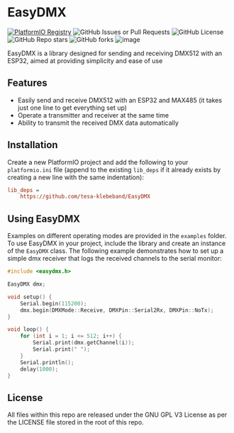 # EasyDMX
[![PlatformIO Registry](https://badges.registry.platformio.org/packages/tesa-klebeband/library/EasyDMX.svg)](https://registry.platformio.org/libraries/tesa-klebeband/EasyDMX)
![GitHub Issues or Pull Requests](https://img.shields.io/github/issues/tesa-klebeband/EasyDMX)
![GitHub License](https://img.shields.io/github/license/tesa-klebeband/EasyDMX)
![GitHub Repo stars](https://img.shields.io/github/stars/tesa-klebeband/EasyDMX?style=flat)
![GitHub forks](https://img.shields.io/github/forks/tesa-klebeband/EasyDMX?style=flat)
![image](https://github.com/user-attachments/assets/2e123411-b053-4351-9662-d673952ae8de)

EasyDMX is a library designed for sending and receiving DMX512 with an ESP32, aimed at providing simplicity and ease of use

## Features
- Easily send and receive DMX512 with an ESP32 and MAX485 (it takes just one line to get everything set up)
- Operate a transmitter and receiver at the same time
- Ability to transmit the received DMX data automatically

## Installation
Create a new PlatformIO project and add the following to your `platformio.ini` file (append to the existing `lib_deps` if it already exists by creating a new line with the same indentation):
```ini
lib_deps =
    https://github.com/tesa-klebeband/EasyDMX
```

## Using EasyDMX
Examples on different operating modes are provided in the `examples` folder. To use EasyDMX in your project, include the library and create an instance of the `EasyDMX` class. The following example demonstrates how to set up a simple dmx receiver that logs the received channels to the serial monitor:
```cpp
#include <easydmx.h>

EasyDMX dmx;

void setup() {
    Serial.begin(115200);
    dmx.begin(DMXMode::Receive, DMXPin::Serial2Rx, DMXPin::NoTx);
}

void loop() {
    for (int i = 1; i <= 512; i++) {
        Serial.print(dmx.getChannel(i));
        Serial.print(" ");
    }
    Serial.println();
    delay(1000);
}
```

## License
All files within this repo are released under the GNU GPL V3 License as per the LICENSE file stored in the root of this repo.
